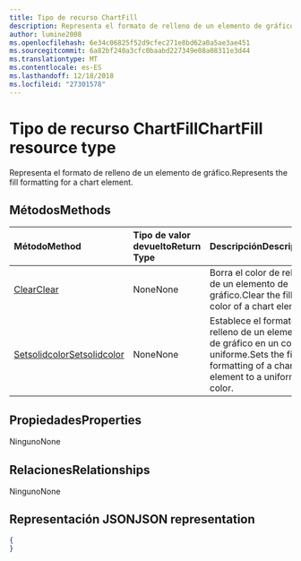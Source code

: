 ```yaml
---
title: Tipo de recurso ChartFill
description: Representa el formato de relleno de un elemento de gráfico.
author: lumine2008
ms.openlocfilehash: 6e34c06825f52d9cfec271e8bd62a0a5ae3ae451
ms.sourcegitcommit: 6a82bf240a3cfc0baabd227349e08a08311e3d44
ms.translationtype: MT
ms.contentlocale: es-ES
ms.lasthandoff: 12/18/2018
ms.locfileid: "27301578"
---
```

# <a name="chartfill-resource-type"></a><span data-ttu-id="3564b-103">Tipo de recurso ChartFill</span><span class="sxs-lookup"><span data-stu-id="3564b-103">ChartFill resource type</span></span>

<span data-ttu-id="3564b-104">Representa el formato de relleno de un elemento de gráfico.</span><span class="sxs-lookup"><span data-stu-id="3564b-104">Represents the fill formatting for a chart element.</span></span>


## <a name="methods"></a><span data-ttu-id="3564b-105">Métodos</span><span class="sxs-lookup"><span data-stu-id="3564b-105">Methods</span></span>

| <span data-ttu-id="3564b-106">Método</span><span class="sxs-lookup"><span data-stu-id="3564b-106">Method</span></span>           | <span data-ttu-id="3564b-107">Tipo de valor devuelto</span><span class="sxs-lookup"><span data-stu-id="3564b-107">Return Type</span></span>    |<span data-ttu-id="3564b-108">Descripción</span><span class="sxs-lookup"><span data-stu-id="3564b-108">Description</span></span>|
|:---------------|:--------|:----------|
|[<span data-ttu-id="3564b-109">Clear</span><span class="sxs-lookup"><span data-stu-id="3564b-109">Clear</span></span>](../api/chartfill-clear.md)|<span data-ttu-id="3564b-110">None</span><span class="sxs-lookup"><span data-stu-id="3564b-110">None</span></span>|<span data-ttu-id="3564b-111">Borra el color de relleno de un elemento de gráfico.</span><span class="sxs-lookup"><span data-stu-id="3564b-111">Clear the fill color of a chart element.</span></span>|
|[<span data-ttu-id="3564b-112">Setsolidcolor</span><span class="sxs-lookup"><span data-stu-id="3564b-112">Setsolidcolor</span></span>](../api/chartfill-setsolidcolor.md)|<span data-ttu-id="3564b-113">None</span><span class="sxs-lookup"><span data-stu-id="3564b-113">None</span></span>|<span data-ttu-id="3564b-114">Establece el formato de relleno de un elemento de gráfico en un color uniforme.</span><span class="sxs-lookup"><span data-stu-id="3564b-114">Sets the fill formatting of a chart element to a uniform color.</span></span>|

## <a name="properties"></a><span data-ttu-id="3564b-115">Propiedades</span><span class="sxs-lookup"><span data-stu-id="3564b-115">Properties</span></span>
<span data-ttu-id="3564b-116">Ninguno</span><span class="sxs-lookup"><span data-stu-id="3564b-116">None</span></span>

## <a name="relationships"></a><span data-ttu-id="3564b-117">Relaciones</span><span class="sxs-lookup"><span data-stu-id="3564b-117">Relationships</span></span>
<span data-ttu-id="3564b-118">Ninguno</span><span class="sxs-lookup"><span data-stu-id="3564b-118">None</span></span>


## <a name="json-representation"></a><span data-ttu-id="3564b-119">Representación JSON</span><span class="sxs-lookup"><span data-stu-id="3564b-119">JSON representation</span></span>

<!--{
  "blockType": "resource",
  "optionalProperties": [],
  "baseType": "microsoft.graph.entity",
  "@odata.type": "microsoft.graph.workbookChartFill"
}-->

```json
{
}
```


<!-- uuid: 8fcb5dbc-d5aa-4681-8e31-b001d5168d79
2015-10-25 14:57:30 UTC -->
<!-- {
  "type": "#page.annotation",
  "description": "ChartFill resource",
  "keywords": "",
  "section": "documentation",
  "tocPath": ""
}-->